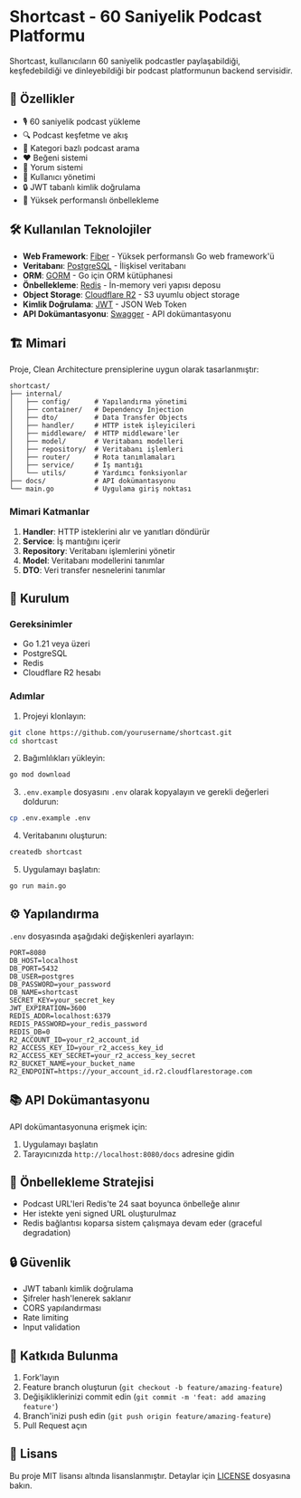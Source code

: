 # Shortcast - 60 Saniyelik Podcast Platformu

Shortcast, kullanıcıların 60 saniyelik podcastler paylaşabildiği, keşfedebildiği ve dinleyebildiği bir podcast platformunun backend servisidir.

## 🚀 Özellikler

- 🎙️ 60 saniyelik podcast yükleme
- 🔍 Podcast keşfetme ve akış
- 📁 Kategori bazlı podcast arama
- ❤️ Beğeni sistemi
- 💬 Yorum sistemi
- 👤 Kullanıcı yönetimi
- 🔒 JWT tabanlı kimlik doğrulama
- 🚀 Yüksek performanslı önbellekleme

## 🛠️ Kullanılan Teknolojiler

- **Web Framework**: [Fiber](https://github.com/gofiber/fiber) - Yüksek performanslı Go web framework'ü
- **Veritabanı**: [PostgreSQL](https://www.postgresql.org/) - İlişkisel veritabanı
- **ORM**: [GORM](https://gorm.io/) - Go için ORM kütüphanesi
- **Önbellekleme**: [Redis](https://redis.io/) - İn-memory veri yapısı deposu
- **Object Storage**: [Cloudflare R2](https://www.cloudflare.com/products/r2/) - S3 uyumlu object storage
- **Kimlik Doğrulama**: [JWT](https://jwt.io/) - JSON Web Token
- **API Dokümantasyonu**: [Swagger](https://swagger.io/) - API dokümantasyonu

## 🏗️ Mimari

Proje, Clean Architecture prensiplerine uygun olarak tasarlanmıştır:

```
shortcast/
├── internal/
│   ├── config/      # Yapılandırma yönetimi
│   ├── container/   # Dependency Injection
│   ├── dto/         # Data Transfer Objects
│   ├── handler/     # HTTP istek işleyicileri
│   ├── middleware/  # HTTP middleware'ler
│   ├── model/       # Veritabanı modelleri
│   ├── repository/  # Veritabanı işlemleri
│   ├── router/      # Rota tanımlamaları
│   ├── service/     # İş mantığı
│   └── utils/       # Yardımcı fonksiyonlar
├── docs/            # API dokümantasyonu
└── main.go          # Uygulama giriş noktası
```

### Mimari Katmanlar

1. **Handler**: HTTP isteklerini alır ve yanıtları döndürür
2. **Service**: İş mantığını içerir
3. **Repository**: Veritabanı işlemlerini yönetir
4. **Model**: Veritabanı modellerini tanımlar
5. **DTO**: Veri transfer nesnelerini tanımlar

## 🚀 Kurulum

### Gereksinimler

- Go 1.21 veya üzeri
- PostgreSQL
- Redis
- Cloudflare R2 hesabı

### Adımlar

1. Projeyi klonlayın:
```bash
git clone https://github.com/yourusername/shortcast.git
cd shortcast
```

2. Bağımlılıkları yükleyin:
```bash
go mod download
```

3. `.env.example` dosyasını `.env` olarak kopyalayın ve gerekli değerleri doldurun:
```bash
cp .env.example .env
```

4. Veritabanını oluşturun:
```bash
createdb shortcast
```

5. Uygulamayı başlatın:
```bash
go run main.go
```

## ⚙️ Yapılandırma

`.env` dosyasında aşağıdaki değişkenleri ayarlayın:

```env
PORT=8080
DB_HOST=localhost
DB_PORT=5432
DB_USER=postgres
DB_PASSWORD=your_password
DB_NAME=shortcast
SECRET_KEY=your_secret_key
JWT_EXPIRATION=3600
REDIS_ADDR=localhost:6379
REDIS_PASSWORD=your_redis_password
REDIS_DB=0
R2_ACCOUNT_ID=your_r2_account_id
R2_ACCESS_KEY_ID=your_r2_access_key_id
R2_ACCESS_KEY_SECRET=your_r2_access_key_secret
R2_BUCKET_NAME=your_bucket_name
R2_ENDPOINT=https://your_account_id.r2.cloudflarestorage.com
```

## 📚 API Dokümantasyonu

API dokümantasyonuna erişmek için:
1. Uygulamayı başlatın
2. Tarayıcınızda `http://localhost:8080/docs` adresine gidin

## 🔄 Önbellekleme Stratejisi

- Podcast URL'leri Redis'te 24 saat boyunca önbelleğe alınır
- Her istekte yeni signed URL oluşturulmaz
- Redis bağlantısı koparsa sistem çalışmaya devam eder (graceful degradation)

## 🔒 Güvenlik

- JWT tabanlı kimlik doğrulama
- Şifreler hash'lenerek saklanır
- CORS yapılandırması
- Rate limiting
- Input validation

## 🤝 Katkıda Bulunma

1. Fork'layın
2. Feature branch oluşturun (`git checkout -b feature/amazing-feature`)
3. Değişikliklerinizi commit edin (`git commit -m 'feat: add amazing feature'`)
4. Branch'inizi push edin (`git push origin feature/amazing-feature`)
5. Pull Request açın

## 📝 Lisans

Bu proje MIT lisansı altında lisanslanmıştır. Detaylar için [LICENSE](LICENSE) dosyasına bakın. 